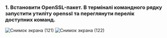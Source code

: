 ### 1. Встановити OpenSSL-пакет. В терміналі командного рядку запустити утиліту openssl та переглянути перелік доступних команд.

![Снимок экрана (121)](https://github.com/oleksandrblazhko/ai-191-buriak/assets/145441728/08c1b66b-4237-45b2-9915-7eb64c71f04c)
![Снимок экрана (122)](https://github.com/oleksandrblazhko/ai-191-buriak/assets/145441728/6080fc6b-b804-46c5-b11e-2254b1007dde)

